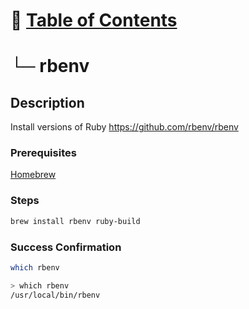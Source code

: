 # 📁 [Table of Contents](README.md#toc)
# └─ rbenv

## Description

Install versions of Ruby <https://github.com/rbenv/rbenv>

### Prerequisites

[Homebrew](homebrew.md)

### Steps

```sh
brew install rbenv ruby-build
```

### Success Confirmation

```sh
which rbenv
```

```sh
> which rbenv
/usr/local/bin/rbenv
```
